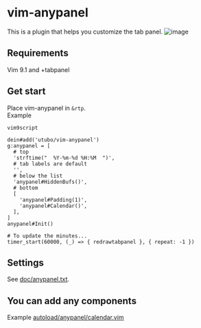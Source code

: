 # vim-anypanel

This is a plugin that helps you customize the tab panel.
![image](https://github.com/user-attachments/assets/ff276d1d-2afc-4367-9be5-3891b43426ea)

## Requirements

Vim 9.1 and +tabpanel

## Get start

Place vim-anypanel in `&rtp`.  
Example
```vim
vim9script

dein#add('utubo/vim-anypanel')
g:anypanel = [
  # top
  'strftime("  %Y-%m-%d %H:%M  ")',
  # tab labels are default
  '',
  # below the list
  'anypanel#HiddenBufs()',
  # bottom
  [
    'anypanel#Padding(1)',
    'anypanel#Calendar()',
  ],
]
anypanel#Init()

# To update the minutes...
timer_start(60000, (_) => { redrawtabpanel }, { repeat: -1 })
```

## Settings
See [doc/anypanel.txt](doc/anypanel.txt).

## You can add any components
Example
[autoload/anypanel/calendar.vim](autoload/anypanel/calendar.vim)

